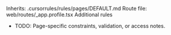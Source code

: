 Inherits: .cursorrules/rules/pages/DEFAULT.md
Route file: web/routes/_app.profile.tsx
Additional rules
- TODO: Page-specific constraints, validation, or access notes.
